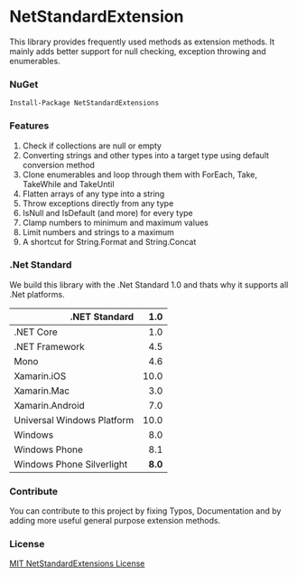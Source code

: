 # NetStandardExtension

This library provides frequently used methods as extension methods.
It mainly adds better support for null checking, exception throwing and enumerables.

### NuGet

    Install-Package NetStandardExtensions

### Features
1. Check if collections are null or empty
2. Converting strings and other types into a target type using default conversion method
3. Clone enumerables and loop through them with ForEach, Take, TakeWhile and TakeUntil
4. Flatten arrays of any type into a string
5. Throw exceptions directly from any type
6. IsNull and IsDefault (and more) for every type
7. Clamp numbers to minimum and maximum values
8. Limit numbers and strings to a maximum
9. A shortcut for String.Format and String.Concat

### .Net Standard

We build this library with the .Net Standard 1.0 and thats why it supports all .Net platforms.

|<div align="right">.NET Standard</div>|    1.0 |
|:-------------------------------------|---------:|
|.NET Core                             |     1.0  |
|.NET Framework                        |     4.5  |
|Mono                                  |     4.6  |
|Xamarin.iOS                           |    10.0  |
|Xamarin.Mac                           |     3.0  |
|Xamarin.Android                       |     7.0  |
|Universal Windows Platform            |    10.0  |
|Windows                               |     8.0  |
|Windows Phone                         |     8.1  |
|Windows Phone Silverlight             |   **8.0**|

### Contribute

You can contribute to this project by fixing Typos, Documentation and by adding more useful general purpose extension methods.

### License

[MIT NetStandardExtensions License](https://github.com/michel-pi/StandardExtensions/blob/master/LICENSE "MIT NetStandardExtensions License")